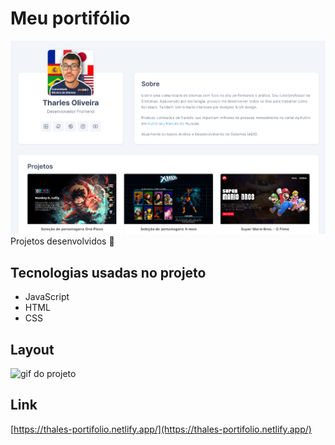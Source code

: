 # Meu portifólio
![portifólio](./assets/portifolio.png)
Projetos desenvolvidos 🤍

## Tecnologias usadas no projeto
- JavaScript
- HTML
- CSS

## Layout
![gif do projeto](./assets/portifoliogif.gif)

## Link
[https://thales-portifolio.netlify.app/](https://thales-portifolio.netlify.app/)

